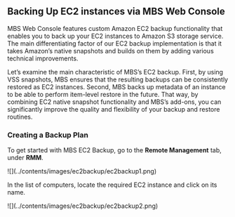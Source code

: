 ## Backing Up EC2 instances via MBS Web Console

MBS Web Console features custom Amazon EC2 backup functionality that enables you to back up your EC2 instances to Amazon S3 storage service. The main differentiating factor of our EC2 backup implementation is that it takes Amazon’s native snapshots and builds on them by adding various technical improvements.

Let’s examine the main characteristic of MBS’s EC2 backup. First, by using VSS snapshots, MBS ensures that the resulting backups can be consistently restored as EC2 instances. Second, MBS backs up metadata of an instance to be able to perform item-level restore in the future. That way, by combining EC2 native snapshot functionality and MBS’s add-ons, you can significantly improve the quality and flexibility of your backup and restore routines.

### Creating a Backup Plan

To get started with MBS EC2 Backup, go to the **Remote Management** tab, under **RMM**.

<div class="help_img">![](../contents/images/ec2backup/ec2backup1.png)</div>

In the list of computers, locate the required EC2 instance and click on its name.

<div class="help_img">![](../contents/images/ec2backup/ec2backup2.png)</div>

